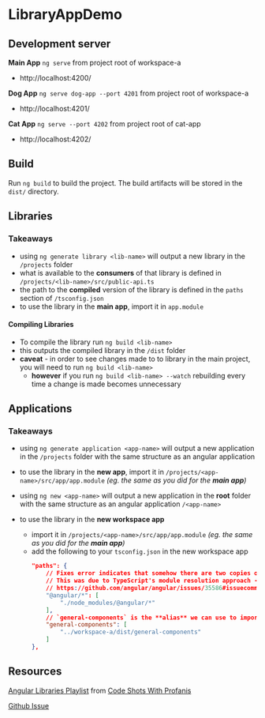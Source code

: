 # LibraryAppDemo
## Development server
**Main App** 
`ng serve` from project root of workspace-a 
- http://localhost:4200/

**Dog App**
`ng serve dog-app --port 4201` from project root of workspace-a
- http://localhost:4201/

**Cat App**
`ng serve --port 4202` from project root of cat-app
- http://localhost:4202/


## Build
Run `ng build` to build the project. The build artifacts will be stored in the `dist/` directory.

## Libraries
### Takeaways
- using `ng generate library <lib-name>` will output a new library in the `/projects` folder
- what is available to the **consumers** of that library is defined in `/projects/<lib-name>/src/public-api.ts`
- the path to the **compiled** version of the library is defined in the `paths` section of `/tsconfig.json`
- to use the library in the **main app**, import it in `app.module`

#### Compiling Libraries
- To compile the library run `ng build <lib-name>`
- this outputs the compiled library in the `/dist` folder
- **caveat** - in order to see changes made to to library in the main project, you will need to run `ng build <lib-name>` 
    - **however** if you run `ng build <lib-name> --watch` rebuilding every time a change is made becomes unnecessary

## Applications
### Takeaways
- using `ng generate application <app-name>` will output a new application in the `/projects` folder with the same structure as an angular application 
- to use the library in the **new app**, import it in `/projects/<app-name>/src/app/app.module` _(eg. the same as you did for the **main app**)_

- using `ng new <app-name>` will output a new application in the **root** folder with the same structure as an angular application `/<app-name>`
- to use the library in the **new workspace app**
    - import it in `/projects/<app-name>/src/app/app.module` _(eg. the same as you did for the **main app**)_
    - add the following to your `tsconfig.json` in the new workspace app
        ```json
        "paths": {
            // Fixes error indicates that somehow there are two copies of Ivy in there. 
            // This was due to TypeScript's module resolution approach - it looks for node_modules by traversing up the directory of file being compiled.
            // https://github.com/angular/angular/issues/35586#issuecomment-630774572
            "@angular/*": [
                "./node_modules/@angular/*"
            ],
            // `general-components` is the **alias** we can use to import the library
            "general-components": [
                "../workspace-a/dist/general-components"
            ]
        },
        ```

## Resources
[Angular Libraries Playlist](https://www.youtube.com/playlist?list=PLhzRPVQgdM8Vlty5X7d7cDTuW6QcCMaB8) from [Code Shots With Profanis](https://www.youtube.com/@CodeShotsWithProfanis/featured) 

[Github Issue](https://github.com/angular/angular/issues/35586#issuecomment-630774572)
